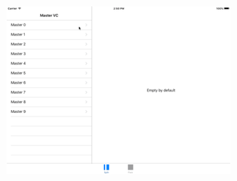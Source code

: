 ![UISplitViewController.gif](https://raw.githubusercontent.com/burczyk-gp/SplitViewControllerExample/master/resources/UISplitViewController.gif)
